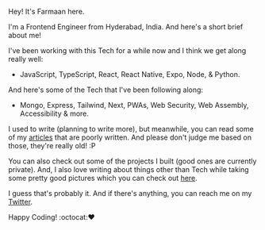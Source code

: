 Hey! It's Farmaan here.

I'm a Frontend Engineer from Hyderabad, India. And here's a short brief about me!

I've been working with this Tech for a while now and I think we get along really well:
- JavaScript, TypeScript, React, React Native, Expo, Node, & Python.

And here's some of the Tech that I've been following along:
- Mongo, Express, Tailwind, Next, PWAs, Web Security, Web Assembly, Accessibility & more.

I used to write (planning to write more), but meanwhile, you can read some of my [articles](https://dev.to/zxcodes) that are poorly written. And please don't judge me based on those, they're really old! :P

You can also check out some of the projects I built (good ones are currently private). And, I also love writing about things other than Tech while taking some pretty good pictures which you can check out [here](https://instagram.com/zx.shots).

I guess that's probably it. And if there's anything, you can reach me on my [Twitter](https://twitter.com/zxcodes).

Happy Coding! :octocat::heart:

